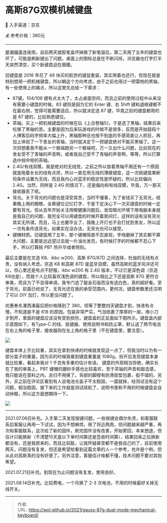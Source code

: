 # 高斯87G双模机械键盘


:shopping_cart: 入手渠道：京东

:moneybag: 参考价格：380元

---

<!--more-->

屋漏偏逢连夜雨，自前两天塑胶笔盒坏掉换了新笔袋后，第二天用了五年的键盘也坏了，可能是刷新键出了问题，桌面上的图标总是在不断闪烁，浏览器也打字打半天突然清空，买个新键盘迫在眉睫。

旧键盘是 2016 年花了 49 块买的航世的键鼠套装，其实用着也还行，但现在就是特别想用一把机械键盘，所以朝这个方向考虑，由于之前也用过一把雷柏的黑轴，有一些使用上的痛点，所以这里先总结一下需求：

- 87键。104/108 键有点太大了，太占桌面空间，而且之前的使用过程中从来没有需要小键盘的时候，83 键则是因为它的 Enter 键、右 Shift 键和退格键都不在最右侧，觉得可能需要适应，所以就决定选 87 键，毕竟之前的键盘都用的是 87 键的，比较熟悉键位。
- 茶轴。买上一把机械键盘的时候在玩《上古卷轴5》，于是选了黑轴，结果后来吃够了黑轴的苦。主要是因为后来玩游戏的时候不是很多，反而是开始鼓捣个人博客后码字频率大幅上升，黑轴那种总也按不到底的手感简直让人抓狂，再加上体验了一下舍友的青轴，当时就决定下一把键盘绝对不能买黑轴了。这一次则想着我不能从一个极端跑另一个极端吧，万一又出什么问题，比如现在的舍友受不了青轴的声音啊，或者我自己受不了青轴的声音啊，等等，所以打算选中规中矩的茶轴。
- 2.4G/有线双模。我是绝对的无线党，之前之所以放着黑轴不用还有一个原因就是拖着长长的线有点烦，所以一直在用无线的薄膜键盘，这一次挑键盘果断将条件设置为无线，而且我内心对蓝牙的稳定性是怀疑的，所以比较偏向 2.4G。当然，同样是 2.4G 的情况下，还是偏向和有线双模，毕竟，万一那天接收器丢了呢。
- 背光。关于背光的问题也是深受其苦，当时不懂事，为了省钱买了无背光，结果晚上用的眼瞎，全靠键位记忆打字，于是下定决心下一次买键盘的时候一定要有背光。但从去年开始关注用眼健康问题后，发现暗光环境下用电脑本身就是我自己的问题，我完全可以用键盘的时候开着房间灯，这样的话有没有背光其实无所谓，而且，马上也要毕业了，我晚上开灯也不会打扰到舍友，所以这一次有条件选背光，如果实在没办法，无背光也可以接受。
- 键帽材质。旧键盘用了五年，那个键帽简直不忍直视，字母磨掉了其实都不算大问题，主要是远远望过去就一片油光发亮，有时候打字的时候都不忍心下手，所以打算挑 PBT 热升华或者侧刻。

最后主要是在京造 K8、ikbc w200、高斯 87G/87D 之间选择，杜伽的无线有点贵，没有纳入考虑。京造 K8 和高斯 87D 是蓝牙双模，虽然高斯的蓝牙风评还可以，但心里还是有点不舒服，ikbc w200 有 2.4G 版本，不过它是深色调（京造 K8也是），而我个人比较喜欢浅色调的键盘，所以相比之下还是高斯 87G 更符合审美，而且为了不显得单调，我专门选了靛金石版而没有选白色，真的超好看。至于背光，前面已经说了，无背光还在我的承受范围内，更何况，键盘参数里还注明了可以 DIY 加灯，所以更没问题了。

优惠券东凑西凑最后把价格降到了 380，但等了整整四天键盘才到，快递有点慢，不知道是不是 618 的原因。包装非常严实，气泡纸裹了厚厚的一层，用小刀才割开，里面的键盘应该没有受到损伤，键盘盒的正反面如下图所示。键盘盒内部示意图如下，有Type-C 的线、拔键器、使用说明书和防尘罩，默认送了两节电池在右上角的格子里，接收器则在左上角的格子里（不在键盘里，要注意）。

![](https://picped-1301226557.cos.ap-beijing.myqcloud.com/SH_20210606_高斯87G键盘盒.jpg)

键盘本体上手比较重，其实在拿到快递的时候就发现这一点了，但我当时以为有一部分盒子的重量，因为买的时候我看到键盘重量是 1080g，拆开后发现键盘本身就比较重，看起来我对 1 千克有多重的估计有误。 键盘的外观相当惊艳，确实长在了我的审美上，PBT 键帽的磨砂手感也比较喜欢，至于茶轴的声音和敲击感，我只能说在意料之内，总归不用换了。背部的脚撑有防滑皮垫包裹，挺不错的，另外，买之前在评论区看到有人说电池仓盖子不太稳固，一震就掉，经测试没有这个问题，相当稳固，接下来的工作就是测试续航了，说明书里称不用的时候键盘会自动休眠，所以这方面想期待一下。

![](https://picped-1301226557.cos.ap-beijing.myqcloud.com/SH_20210606_高斯87G键盘.jpg)

---

2021.07.06日补充。入手第二天发现按键问题，一些按键会偶尔失灵，和客服联系后客服让再用一下试试，因为不想麻烦，用了将近两周，但问题越来越严重，再次和客服联系，这次给了新的固件，刷完固件没有改善，开始寄回，本来想退，但估计只能换新（不清楚15天是以下单时间算还是签收时间算），结果回来之后换新都没有，还是我原来的，而且比较脏，让我怀疑甚至都不是我自己的了，目前使用两天，问题没有复发，但还是希望给看到这篇文章的人一个参考，也许是个例，但从此对高斯真的没有好感了。另外注意，客服估计啥都不懂，技术问题不要对其抱希望。

2021.07.21日补充。到现在为止问题没有复发，使用良好。

2021.08.14日补充。比较费电，一个月换了 2-3 次电池，不用的时候最好关掉无线开关。

---

> 作者:   
> URL: https://wol.github.io/2021/gauss-87g-dual-mode-mechanical-keyboard/  

